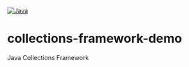 [![Java](https://img.shields.io/badge/Java-E43222??style=for-the-badge&logo=openjdk&logoColor=FFFFFF)](https://www.java.com/)
# collections-framework-demo
Java Collections Framework
